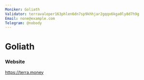 ```yaml
---
Moniker: Goliath
Validator: terravaloper163phlen6dn7sp9khhjar2gqqx6kga0ly8d7h9g
Email: none@example.com
Telegram: @nobody
---
```


# Goliath



### Website

https://terra.money

